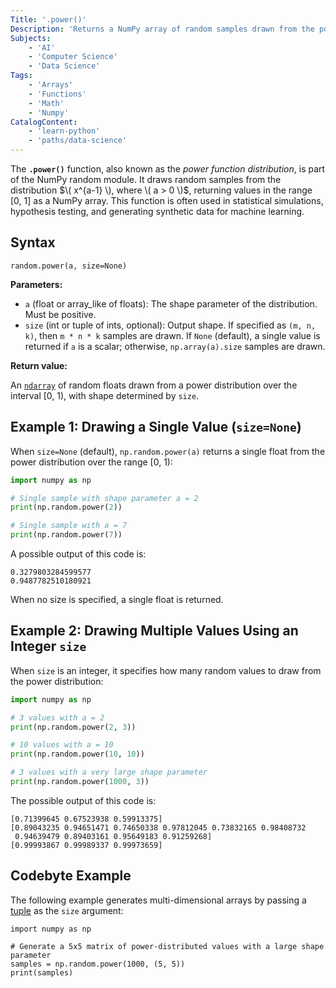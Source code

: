 ```yaml
---
Title: '.power()'
Description: 'Returns a NumPy array of random samples drawn from the power distribution.'
Subjects: 
    - 'AI'
    - 'Computer Science'
    - 'Data Science'
Tags:
    - 'Arrays'
    - 'Functions'
    - 'Math'
    - 'Numpy'
CatalogContent:
    - 'learn-python'
    - 'paths/data-science'
---
```


The **`.power()`** function, also known as the *power function distribution*, is part of the NumPy random module. It draws random samples from the distribution $\( x^{a-1} \), where \( a > 0 \)$, returning values in the range [0, 1] as a NumPy array. This function is often used in statistical simulations, hypothesis testing, and generating synthetic data for machine learning.

## Syntax

```pseudo
random.power(a, size=None)
```

**Parameters:**

- `a` (float or array_like of floats): The shape parameter of the distribution. Must be positive.
- `size` (int or tuple of ints, optional): Output shape. If specified as `(m, n, k)`, then `m * n * k` samples are drawn. If `None` (default), a single value is returned if `a` is a scalar; otherwise, `np.array(a).size` samples are drawn.

**Return value:**

An [`ndarray`](https://www.codecademy.com/resources/docs/numpy/ndarray) of random floats drawn from a power distribution over the interval [0, 1), with shape determined by `size`.

## Example 1: Drawing a Single Value (`size=None`)

When `size=None` (default), `np.random.power(a)` returns a single float from the power distribution over the range [0, 1):

```py
import numpy as np

# Single sample with shape parameter a = 2
print(np.random.power(2))

# Single sample with a = 7
print(np.random.power(7))
```

A possible output of this code is:

```shell
0.3279803284599577
0.9487782510180921
```

When no size is specified, a single float is returned.

## Example 2: Drawing Multiple Values Using an Integer `size`

When `size` is an integer, it specifies how many random values to draw from the power distribution:

```py
import numpy as np

# 3 values with a = 2
print(np.random.power(2, 3))

# 10 values with a = 10
print(np.random.power(10, 10))

# 3 values with a very large shape parameter
print(np.random.power(1000, 3))
```

The possible output of this code is:

```shell
[0.71399645 0.67523938 0.59913375]
[0.89043235 0.94651471 0.74650338 0.97812045 0.73832165 0.98408732
 0.94639479 0.89403161 0.95649183 0.91259268]
[0.99993867 0.99989337 0.99973659]
```

## Codebyte Example

The following example generates multi-dimensional arrays by passing a [tuple](https://www.codecademy.com/resources/docs/python/tuples) as the `size` argument:

```codebyte/python
import numpy as np

# Generate a 5x5 matrix of power-distributed values with a large shape parameter
samples = np.random.power(1000, (5, 5))
print(samples)
```
